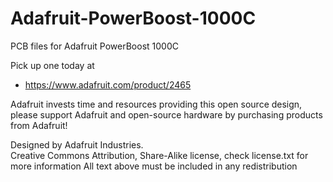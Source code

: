 # Adafruit-PowerBoost-1000C
PCB files for Adafruit PowerBoost 1000C

Pick up one today at 

 *  https://www.adafruit.com/product/2465

Adafruit invests time and resources providing this open source design, 
please support Adafruit and open-source hardware by purchasing 
products from Adafruit!

Designed by Adafruit Industries.  
Creative Commons Attribution, Share-Alike license, check license.txt for more information
All text above must be included in any redistribution